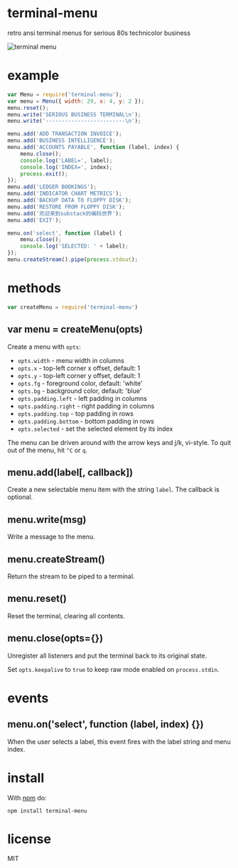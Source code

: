 # terminal-menu

retro ansi terminal menus for serious 80s technicolor business

![terminal menu](http://substack.net/images/screenshots/terminal_menu.png)

# example

``` js
var Menu = require('terminal-menu');
var menu = Menu({ width: 29, x: 4, y: 2 });
menu.reset();
menu.write('SERIOUS BUSINESS TERMINAL\n');
menu.write('-------------------------\n');

menu.add('ADD TRANSACTION INVOICE');
menu.add('BUSINESS INTELLIGENCE');
menu.add('ACCOUNTS PAYABLE', function (label, index) {
    menu.close();
    console.log('LABEL=', label);
    console.log('INDEX=', index);
    process.exit();
});
menu.add('LEDGER BOOKINGS');
menu.add('INDICATOR CHART METRICS');
menu.add('BACKUP DATA TO FLOPPY DISK');
menu.add('RESTORE FROM FLOPPY DISK');
menu.add('欢迎来到substack的编码世界');
menu.add('EXIT');

menu.on('select', function (label) {
    menu.close();
    console.log('SELECTED: ' + label);
});
menu.createStream().pipe(process.stdout);
```

# methods

``` js
var createMenu = require('terminal-menu')
```

## var menu = createMenu(opts)

Create a menu with `opts`:

* `opts.width` - menu width in columns
* `opts.x` - top-left corner x offset, default: 1
* `opts.y` - top-left corner y offset, default: 1
* `opts.fg` - foreground color, default: 'white'
* `opts.bg` - background color, default: 'blue'
* `opts.padding.left` - left padding in columns
* `opts.padding.right` - right padding in columns
* `opts.padding.top` - top padding in rows
* `opts.padding.bottom` - bottom padding in rows
* `opts.selected` - set the selected element by its index

The menu can be driven around with the arrow keys and j/k, vi-style.
To quit out of the menu, hit `^C` or `q`.

## menu.add(label[, callback])

Create a new selectable menu item with the string `label`. The callback is optional.

## menu.write(msg)

Write a message to the menu.

## menu.createStream()

Return the stream to be piped to a terminal.

## menu.reset()

Reset the terminal, clearing all contents.

## menu.close(opts={})

Unregister all listeners and put the terminal back to its original state.

Set `opts.keepalive` to `true` to keep raw mode enabled on `process.stdin`.

# events

## menu.on('select', function (label, index) {})

When the user selects a label, this event fires with the label string and menu
index.

# install

With [npm](https://npmjs.org) do:

```
npm install terminal-menu
```

# license

MIT
